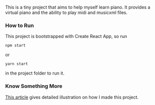 This is a tiny project that aims to help myself learn piano. It provides a virtual piano and the ability to play midi and musicxml files. 

### How to Run

This project is bootstrapped with Create React App, so run

`npm start`

or

`yarn start`

in the project folder to run it. 

### Know Something More

[This article]() gives detailed illustration on how I made this project.